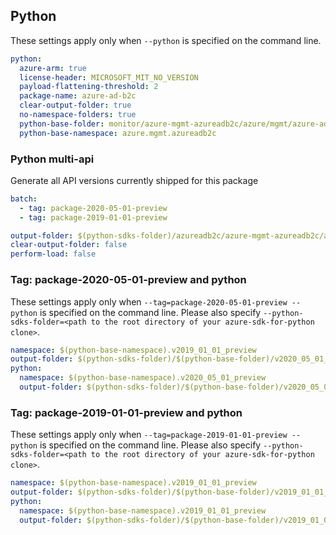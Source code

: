 ## Python

These settings apply only when `--python` is specified on the command line.

```yaml $(python) 
python:
  azure-arm: true
  license-header: MICROSOFT_MIT_NO_VERSION
  payload-flattening-threshold: 2
  package-name: azure-ad-b2c
  clear-output-folder: true
  no-namespace-folders: true
  python-base-folder: monitor/azure-mgmt-azureadb2c/azure/mgmt/azure-ad-b2c
  python-base-namespace: azure.mgmt.azureadb2c
```

### Python multi-api

Generate all API versions currently shipped for this package

```yaml $(python) && $(multiapi)
batch:
  - tag: package-2020-05-01-preview
  - tag: package-2019-01-01-preview
```

``` yaml $(multiapiscript)
output-folder: $(python-sdks-folder)/azureadb2c/azure-mgmt-azureadb2c/azure/mgmt/azureadb2c/
clear-output-folder: false
perform-load: false
```

### Tag: package-2020-05-01-preview and python

These settings apply only when `--tag=package-2020-05-01-preview --python` is specified on the command line. Please also specify `--python-sdks-folder=<path to the root directory of your azure-sdk-for-python clone>`.

```yaml $(tag) =='package-2019-01-01'
namespace: $(python-base-namespace).v2019_01_01_preview
output-folder: $(python-sdks-folder)/$(python-base-folder)/v2020_05_01_preview
python:
  namespace: $(python-base-namespace).v2020_05_01_preview
  output-folder: $(python-sdks-folder)/$(python-base-folder)/v2020_05_01_preview
```

### Tag: package-2019-01-01-preview and python

These settings apply only when `--tag=package-2019-01-01-preview --python` is specified on the command line. Please also specify `--python-sdks-folder=<path to the root directory of your azure-sdk-for-python clone>`.

```yaml $(tag) =='package-2019-01-01'
namespace: $(python-base-namespace).v2019_01_01_preview
output-folder: $(python-sdks-folder)/$(python-base-folder)/v2019_01_01_preview
python:
  namespace: $(python-base-namespace).v2019_01_01_preview
  output-folder: $(python-sdks-folder)/$(python-base-folder)/v2019_01_01_preview
```